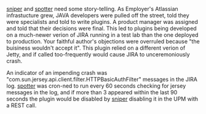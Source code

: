 [sniper](sniper.sh) and [spotter](spotter.sh) need some story-telling. As Employer's Atlassian infrastucture grew, JAVA developers were pulled off the street, told they were specialists and told to write plugins. A product manager was assigned and told that their decisions were final. This led to plugins being developed on a much-newer verion of JIRA running in a test lab than the one deployed to production. Your faithful author's objections were overruled because "the buisiness wouldn't accept it". This plugin relied on a different verion of Jetty, and if called too-frequently would cause JIRA to unceremoniously crash. 

An indicator of an impending crash was "com.sun.jersey.api.client.filter.HTTPBasicAuthFilter" messages in the JIRA log. [spotter](spotter.sh) was cron-ned to run every 60 seconds checking for jersey messages in the log, and if more than 3 appeared within the last 90 seconds the plugin would be disabled by [sniper](sniper.sh) disabling it in the UPM with a REST call.
